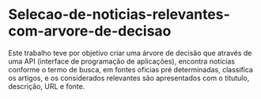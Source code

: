 # Selecao-de-noticias-relevantes-com-arvore-de-decisao
Este trabalho teve por objetivo criar uma árvore de decisão que através de uma API (interface de programação de aplicações), encontra notícias conforme o termo de busca, em fontes oficias pré determinadas, classifica os artigos, e os considerados relevantes são apresentados com o titutulo, descrição, URL e fonte.

